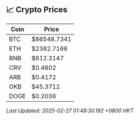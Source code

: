 ## 📈 Crypto Prices

| Coin | Price |
| ---- | ----- |
| BTC | $86548.7341 |
| ETH | $2382.7166 |
| BNB | $612.3147 |
| CRV | $0.4602 |
| ARB | $0.4172 |
| OKB | $45.3712 |
| DOGE | $0.2036 |

_Last Updated: 2025-02-27 01:48:30.192 +0800 HKT_